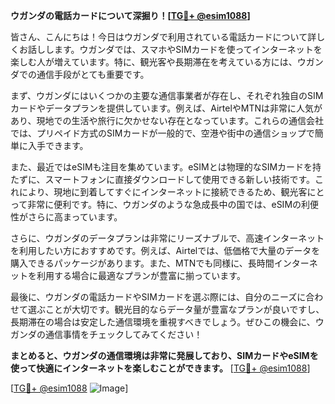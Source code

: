 **ウガンダの電話カードについて深掘り！[[TG💪+ @esim1088](https://t.me/s/esim1088)]**

皆さん、こんにちは！今日はウガンダで利用されている電話カードについて詳しくお話しします。ウガンダでは、スマホやSIMカードを使ってインターネットを楽しむ人が増えています。特に、観光客や長期滞在を考えている方には、ウガンダでの通信手段がとても重要です。

まず、ウガンダにはいくつかの主要な通信事業者が存在し、それぞれ独自のSIMカードやデータプランを提供しています。例えば、AirtelやMTNは非常に人気があり、現地での生活や旅行に欠かせない存在となっています。これらの通信会社では、プリペイド方式のSIMカードが一般的で、空港や街中の通信ショップで簡単に入手できます。

また、最近ではeSIMも注目を集めています。eSIMとは物理的なSIMカードを持たずに、スマートフォンに直接ダウンロードして使用できる新しい技術です。これにより、現地に到着してすぐにインターネットに接続できるため、観光客にとって非常に便利です。特に、ウガンダのような急成長中の国では、eSIMの利便性がさらに高まっています。

さらに、ウガンダのデータプランは非常にリーズナブルで、高速インターネットを利用したい方におすすめです。例えば、Airtelでは、低価格で大量のデータを購入できるパッケージがあります。また、MTNでも同様に、長時間インターネットを利用する場合に最適なプランが豊富に揃っています。

最後に、ウガンダの電話カードやSIMカードを選ぶ際には、自分のニーズに合わせて選ぶことが大切です。観光目的ならデータ量が豊富なプランが良いですし、長期滞在の場合は安定した通信環境を重視すべきでしょう。ぜひこの機会に、ウガンダの通信事情をチェックしてみてください！

**まとめると、ウガンダの通信環境は非常に発展しており、SIMカードやeSIMを使って快適にインターネットを楽しむことができます。** [[TG💪+ @esim1088](https://t.me/s/esim1088)]

[[TG💪+ @esim1088](https://t.me/s/esim1088) ![Image](https://i.postimg.cc/Y0z9fWf4/image.png)]